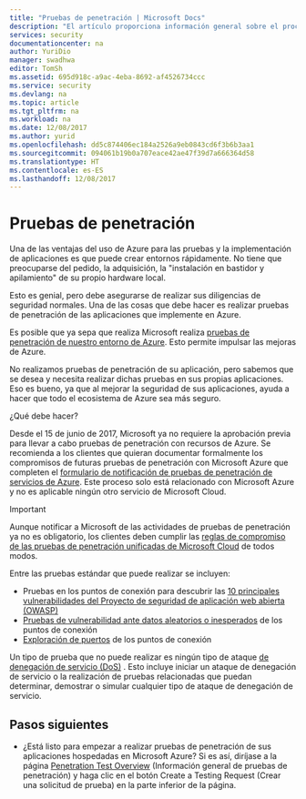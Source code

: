 ```yaml
---
title: "Pruebas de penetración | Microsoft Docs"
description: "El artículo proporciona información general sobre el proceso de pruebas de penetración y cómo realizar dichas pruebas en sus aplicaciones que se ejecutan en la infraestructura de Azure."
services: security
documentationcenter: na
author: YuriDio
manager: swadhwa
editor: TomSh
ms.assetid: 695d918c-a9ac-4eba-8692-af4526734ccc
ms.service: security
ms.devlang: na
ms.topic: article
ms.tgt_pltfrm: na
ms.workload: na
ms.date: 12/08/2017
ms.author: yurid
ms.openlocfilehash: dd5c874406ec184a2526a9eb0843cd6f3b6b3aa1
ms.sourcegitcommit: 094061b19b0a707eace42ae47f39d7a666364d58
ms.translationtype: HT
ms.contentlocale: es-ES
ms.lasthandoff: 12/08/2017
---
```

# <a name="pen-testing"></a>Pruebas de penetración
Una de las ventajas del uso de Azure para las pruebas y la implementación de aplicaciones es que puede crear entornos rápidamente.  No tiene que preocuparse del pedido, la adquisición, la "instalación en bastidor y apilamiento" de su propio hardware local.

Esto es genial, pero debe asegurarse de realizar sus diligencias de seguridad normales. Una de las cosas que debe hacer es realizar pruebas de penetración de las aplicaciones que implemente en Azure.

Es posible que ya sepa que realiza Microsoft realiza [pruebas de penetración de nuestro entorno de Azure](https://gallery.technet.microsoft.com/Cloud-Red-Teaming-b837392e). Esto permite impulsar las mejoras de Azure. 

No realizamos pruebas de penetración de su aplicación, pero sabemos que se desea y necesita realizar dichas pruebas en sus propias aplicaciones. Eso es bueno, ya que al mejorar la seguridad de sus aplicaciones, ayuda a hacer que todo el ecosistema de Azure sea más seguro.

¿Qué debe hacer?

Desde el 15 de junio de 2017, Microsoft ya no requiere la aprobación previa para llevar a cabo pruebas de penetración con recursos de Azure. Se recomienda a los clientes que quieran documentar formalmente los compromisos de futuras pruebas de penetración con Microsoft Azure que completen el [formulario de notificación de pruebas de penetración de servicios de Azure](https://portal.msrc.microsoft.com/engage/pentest). Este proceso solo está relacionado con Microsoft Azure y no es aplicable ningún otro servicio de Microsoft Cloud. 

>[!IMPORTANT] 
>Aunque notificar a Microsoft de las actividades de pruebas de penetración ya no es obligatorio, los clientes deben cumplir las [reglas de compromiso de las pruebas de penetración unificadas de Microsoft Cloud](https://technet.microsoft.com/en-us/mt784683) de todos modos. 

Entre las pruebas estándar que puede realizar se incluyen:

* Pruebas en los puntos de conexión para descubrir las [10 principales vulnerabilidades del Proyecto de seguridad de aplicación web abierta (OWASP)](https://www.owasp.org/index.php/Category:OWASP_Top_Ten_Project)
* [Pruebas de vulnerabilidad ante datos aleatorios o inesperados](https://blogs.microsoft.com/cybertrust/2007/09/20/fuzz-testing-at-microsoft-and-the-triage-process/) de los puntos de conexión
* [Exploración de puertos](https://en.wikipedia.org/wiki/Port_scanner) de los puntos de conexión

Un tipo de prueba que no puede realizar es ningún tipo de ataque [de denegación de servicio (DoS)](https://en.wikipedia.org/wiki/Denial-of-service_attack) . Esto incluye iniciar un ataque de denegación de servicio o la realización de pruebas relacionadas que puedan determinar, demostrar o simular cualquier tipo de ataque de denegación de servicio.

## <a name="next-steps"></a>Pasos siguientes

- ¿Está listo para empezar a realizar pruebas de penetración de sus aplicaciones hospedadas en Microsoft Azure? Si es así, diríjase a la página [Penetration Test Overview](https://technet.microsoft.com/library/mt784683.aspx) (Información general de pruebas de penetración) y haga clic en el botón Create a Testing Request (Crear una solicitud de prueba) en la parte inferior de la página. 